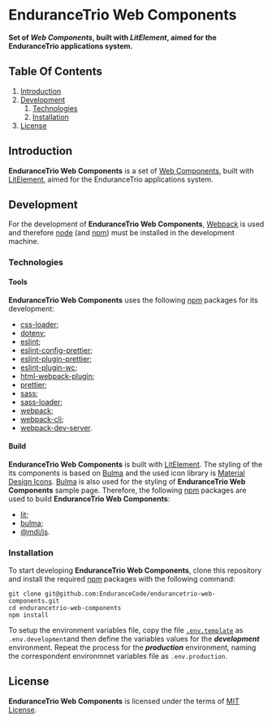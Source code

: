 # EnduranceTrio Web Components

**Set of *Web Components*, built with *LitElement*, aimed for the EnduranceTrio applications system.**

## Table Of Contents

1. [Introduction](#introduction)
2. [Development](#development)
    1. [Technologies](#technologies)
    2. [Installation](#installation)
3. [License](#license)

## Introduction

**EnduranceTrio  Web Components** is a set of [Web Components](https://developer.mozilla.org/en-US/docs/Web/API/Web_components), built with [LitElement](https://lit.dev/), aimed for the EnduranceTrio applications system.

## Development

For the development of **EnduranceTrio Web Components**, [Webpack](https://webpack.js.org/) is used and therefore [node](https://nodejs.org/) (and [npm](https://www.npmjs.com/)) must be installed in the development machine.

### Technologies

#### Tools

**EnduranceTrio Web Components** uses the following [npm](https://www.npmjs.com/) packages for its development:

+ [css-loader](https://www.npmjs.com/package/css-loader);
+ [dotenv](https://www.npmjs.com/package/dotenv);
+ [eslint](https://www.npmjs.com/package/eslint);
+ [eslint-config-prettier](https://www.npmjs.com/package/eslint-config-prettier);
+ [eslint-plugin-prettier](https://www.npmjs.com/package/eslint-plugin-prettier);
+ [eslint-plugin-wc](https://www.npmjs.com/package/eslint-plugin-wc);
+ [html-webpack-plugin](https://www.npmjs.com/package/html-webpack-plugin);
+ [prettier](https://www.npmjs.com/package/prettier);
+ [sass](https://www.npmjs.com/package/sass);
+ [sass-loader](https://www.npmjs.com/package/sass-loader);
+ [webpack](https://www.npmjs.com/package/webpack);
+ [webpack-cli](https://www.npmjs.com/package/webpack-cli);
+ [webpack-dev-server](https://www.npmjs.com/package/webpack-dev-server).

#### Build

**EnduranceTrio Web Components** is built with [LitElement](https://lit.dev/). The styling of the its components is based on [Bulma](https://bulma.io/) and the used icon library is [Material Design Icons](https://pictogrammers.com/library/mdi/). [Bulma](https://bulma.io/) is also used for the styling of **EnduranceTrio Web Components** sample page. Therefore, the following [npm](https://www.npmjs.com/) packages are used to build **EnduranceTrio Web Components**:

+ [lit](https://www.npmjs.com/package/lit);
+ [bulma](https://www.npmjs.com/package/bulma);
+ [@mdi/js](https://www.npmjs.com/package/@mdi/js).

### Installation

To start developing **EnduranceTrio  Web Components**, clone this repository and install the required [npm](https://www.npmjs.com/) packages with the following command:

    git clone git@github.com:EnduranceCode/endurancetrio-web-components.git
    cd endurancetrio-web-components
    npm install

To setup the environment variables file, copy the file [`.env.template`](.env.template) as `.env.development`and then define the variables values for the ***development*** environment. Repeat the process for the ***production*** environment, naming the correspondent environmnet variables file as `.env.production`.

## License

**EnduranceTrio Web Components** is licensed under the terms of [MIT License](./LICENSE).
